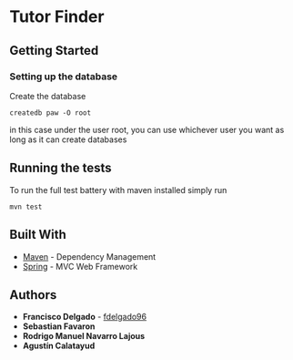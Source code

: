 # Tutor Finder

## Getting Started

### Setting up the database

Create the database
```
createdb paw -O root
```
 in this case under the user root, you can use whichever user you want as long as it can create databases

## Running the tests

To run the full test battery with maven installed simply run

```
mvn test
```

## Built With

* [Maven](https://maven.apache.org/) - Dependency Management
* [Spring](https://spring.io/) - MVC Web Framework

## Authors

* **Francisco Delgado**  - [fdelgado96](https://github.com/fdelgado96)
* **Sebastian Favaron**
* **Rodrigo Manuel Navarro Lajous**
* **Agustín Calatayud**

